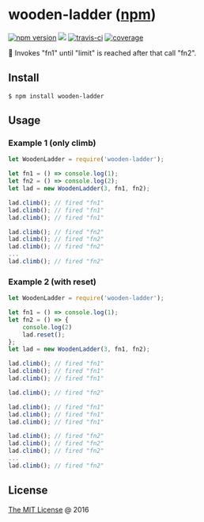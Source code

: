 # wooden-ladder ([npm](https://www.npmjs.com/package/wooden-ladder))

[![npm version](https://badge.fury.io/js/wooden-ladder.svg)](https://badge.fury.io/js/wooden-ladder)
![](https://img.shields.io/npm/dt/wooden-ladder.svg)
[![travis-ci](https://api.travis-ci.com/piecioshka/wooden-ladder.svg?branch=master)](https://app.travis-ci.com/github/piecioshka/wooden-ladder)
[![coverage](https://coveralls.io/repos/github/piecioshka/wooden-ladder/badge.svg?branch=master)](https://coveralls.io/github/piecioshka/wooden-ladder?branch=master)

:hammer: Invokes "fn1" until "limit" is reached after that call "fn2".

## Install

```
$ npm install wooden-ladder
```

## Usage

### Example 1 (only climb)

```javascript
let WoodenLadder = require('wooden-ladder');

let fn1 = () => console.log(1);
let fn2 = () => console.log(2);
let lad = new WoodenLadder(3, fn1, fn2);

lad.climb(); // fired "fn1"
lad.climb(); // fired "fn1"
lad.climb(); // fired "fn1"

lad.climb(); // fired "fn2"
lad.climb(); // fired "fn2"
lad.climb(); // fired "fn2"
...
lad.climb(); // fired "fn2"
```

### Example 2 (with reset)

```javascript
let WoodenLadder = require('wooden-ladder');

let fn1 = () => console.log(1);
let fn2 = () => {
    console.log(2)
    lad.reset();
};
let lad = new WoodenLadder(3, fn1, fn2);

lad.climb(); // fired "fn1"
lad.climb(); // fired "fn1"
lad.climb(); // fired "fn1"

lad.climb(); // fired "fn2"

lad.climb(); // fired "fn1"
lad.climb(); // fired "fn1"
lad.climb(); // fired "fn1"

lad.climb(); // fired "fn2"
lad.climb(); // fired "fn2"
lad.climb(); // fired "fn2"
...
lad.climb(); // fired "fn2"
```

## License 

[The MIT License](http://piecioshka.mit-license.org) @ 2016
